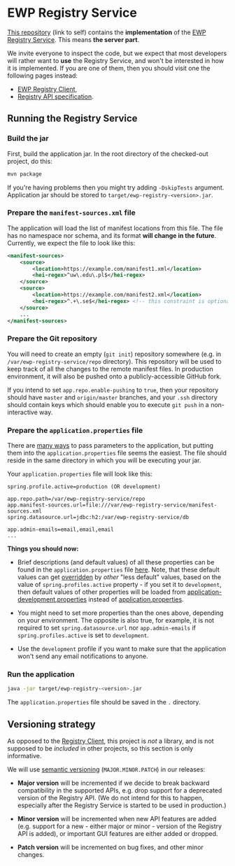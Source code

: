 EWP Registry Service
====================

[This repository][self] (link to self) contains the **implementation** of the
[EWP Registry Service][registry-service]. This means **the server part**.

We invite everyone to inspect the code, but we expect that most developers will
rather want to **use** the Registry Service, and won't be interested in how it
is implemented. If you are one of them, then you should visit one the following
pages instead:

 * [EWP Registry Client][registry-client],
 * [Registry API specification][registry-api].


Running the Registry Service
----------------------------

### Build the jar

First, build the application jar. In the root directory of the checked-out
project, do this:

```sh
mvn package
```

If you're having problems then you might try adding `-DskipTests` argument.
Application jar should be stored to `target/ewp-registry-<version>.jar`.


### Prepare the `manifest-sources.xml` file

The application will load the list of manifest locations from this file. The
file has no namespace nor schema, and its format **will change in the future**.
Currently, we expect the file to look like this:

```xml
<manifest-sources>
    <source>
        <location>https://example.com/manifest1.xml</location>
        <hei-regex>^uw\.edu\.pl$</hei-regex>
    </source>
    <source>
        <location>https://example.com/manifest2.xml</location>
        <hei-regex>^.+\.se$</hei-regex> <!-- this constraint is optional -->
    </source>
    ...
</manifest-sources>
```


### Prepare the Git repository

You will need to create an empty (`git init`) repository somewhere (e.g. in
`/var/ewp-registry-service/repo` directory). This repository will be used to
keep track of all the changes to the remote manifest files. In production
environment, it will also be pushed onto a publicly-accessible GitHub fork.

If you intend to set `app.repo.enable-pushing` to `true`, then your repository
should have `master` and `origin/master` branches, and your `.ssh` directory
should contain keys which should enable you to execute `git push` in a
non-interactive way.


### Prepare the `application.properties` file

There are [many ways][spring-config] to pass parameters to the application, but
putting them into the `application.properties` file seems the easiest. The file
should reside in the same directory in which you will be executing your jar.

Your `application.properties` file will look like this:

```properties
spring.profile.active=production (OR development)

app.repo.path=/var/ewp-registry-service/repo
app.manifest-sources.url=file:///var/ewp-registry-service/manifest-sources.xml
spring.datasource.url=jdbc:h2:/var/ewp-registry-service/db

app.admin-emails=email,email,email
...
```

**Things you should now:**

 * Brief descriptions (and default values) of all these properties can be found
   in the `application.properties` file [here][props]. Note, that these default
   values can get [overridden][spring-config] by *other* "less default" values,
   based on the value of `spring.profiles.active` property - if you set it to
   `development`, then default values of other properties will be loaded from
   [application-development.properties][devel-props] instead of
   [application.properties][props].

 * You might need to set more properties than the ones above, depending on your
   environment. The opposite is also true, for example, it is not required to
   set `spring.datasource.url` nor `app.admin-emails` if
   `spring.profiles.active` is set to `development`.

 * Use the `development` profile if you want to make sure that the application
   won't send any email notifications to anyone.


### Run the application

```sh
java -jar target/ewp-registry-<version>.jar
```

The `application.properties` file should be saved in the `.` directory.


Versioning strategy
-------------------

As opposed to the [Registry Client][registry-client], this project is *not*
a library, and is not supposed to be *included* in other projects, so this
section is only informative.

We will use [semantic versioning](http://semver.org/) (`MAJOR.MINOR.PATCH`) in
our releases:

 * **Major version** will be incremented if we decide to
   break backward compatibility in the supported APIs, e.g. drop support for a
   deprecated version of the Registry API. (We do not intend for this to
   happen, especially after the Registry Service is started to be used in
   production.)

 * **Minor version** will be incremented when new API features are added (e.g.
   support for a new - either major or minor - version of the Registry API is
   added), or important GUI features are either added or dropped.

 * **Patch version** will be incremented on bug fixes, and other minor changes.


[self]: https://github.com/erasmus-without-paper/ewp-registry-service
[registry-service]: https://registry.erasmuswithoutpaper.eu/
[registry-api]: https://github.com/erasmus-without-paper/ewp-specs-api-registry
[registry-client]: https://github.com/erasmus-without-paper/ewp-registry-client
[props]: https://github.com/erasmus-without-paper/ewp-registry-service/blob/master/src/main/resources/application.properties
[devel-props]: https://github.com/erasmus-without-paper/ewp-registry-service/blob/master/src/main/resources/application-development.properties
[spring-config]: http://docs.spring.io/spring-boot/docs/current/reference/html/boot-features-external-config.html
